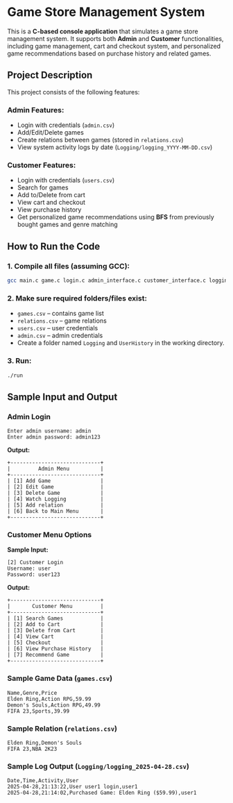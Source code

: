 # Game Store Management System

This is a **C-based console application** that simulates a game store management system. It supports both **Admin** and **Customer** functionalities, including game management, cart and checkout system, and personalized game recommendations based on purchase history and related games.



## Project Description

This project consists of the following features:

### Admin Features:
- Login with credentials (`admin.csv`)
- Add/Edit/Delete games
- Create relations between games (stored in `relations.csv`)
- View system activity logs by date (`Logging/logging_YYYY-MM-DD.csv`)

### Customer Features:
- Login with credentials (`users.csv`)
- Search for games
- Add to/Delete from cart
- View cart and checkout
- View purchase history
- Get personalized game recommendations using **BFS** from previously bought games and genre matching



## How to Run the Code

### 1. Compile all files (assuming GCC):
```bash
gcc main.c game.c login.c admin_interface.c customer_interface.c logging_system.c -o gamestore
```

### 2. Make sure required folders/files exist:
- `games.csv` – contains game list
- `relations.csv` – game relations
- `users.csv` – user credentials
- `admin.csv` – admin credentials
- Create a folder named `Logging` and `UserHistory` in the working directory.

### 3. Run:
```bash
./run
```



## Sample Input and Output

### Admin Login
```
Enter admin username: admin
Enter admin password: admin123
```
**Output:**
```
+-----------------------------+
|         Admin Menu          |
+-----------------------------+
| [1] Add Game                |
| [2] Edit Game               |
| [3] Delete Game             |
| [4] Watch Logging           |
| [5] Add relation            |
| [6] Back to Main Menu       |
+-----------------------------+
```



### Customer Menu Options

**Sample Input:**
```
[2] Customer Login
Username: user
Password: user123
```

**Output:**
```
+-----------------------------+
|       Customer Menu         |
+-----------------------------+
| [1] Search Games            |
| [2] Add to Cart             |
| [3] Delete from Cart        |
| [4] View Cart               |
| [5] Checkout                |
| [6] View Purchase History   |
| [7] Recommend Game          |
+-----------------------------+
```



### Sample Game Data (`games.csv`)
```csv
Name,Genre,Price
Elden Ring,Action RPG,59.99
Demon's Souls,Action RPG,49.99
FIFA 23,Sports,39.99
```



### Sample Relation (`relations.csv`)
```csv
Elden Ring,Demon's Souls
FIFA 23,NBA 2K23
```



### Sample Log Output (`Logging/logging_2025-04-28.csv`)
```csv
Date,Time,Activity,User
2025-04-28,21:13:22,User user1 login,user1
2025-04-28,21:14:02,Purchased Game: Elden Ring ($59.99),user1
```
